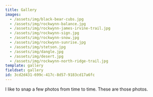 ```yaml
---
title: Gallery
images:
  - /assets/img/black-bear-cubs.jpg
  - /assets/img/rockwynn-balance.jpg
  - /assets/img/rockwynn-james-irvine-trail.jpg
  - /assets/img/rockwynn-sign.jpg
  - /assets/img/rockwynn-snow.jpg
  - /assets/img/rockwynn-sunrise.jpg
  - /assets/img/stetson.jpg
  - /assets/img/dangle.jpg
  - /assets/img/desert.jpg
  - /assets/img/rockwynn-north-ridge-trail.jpg
template: gallery
fieldset: gallery
id: 3cd2d431-699c-417c-8d57-9183cd17a6fc
---
```

I like to snap a few photos from time to time. These are those photos.
